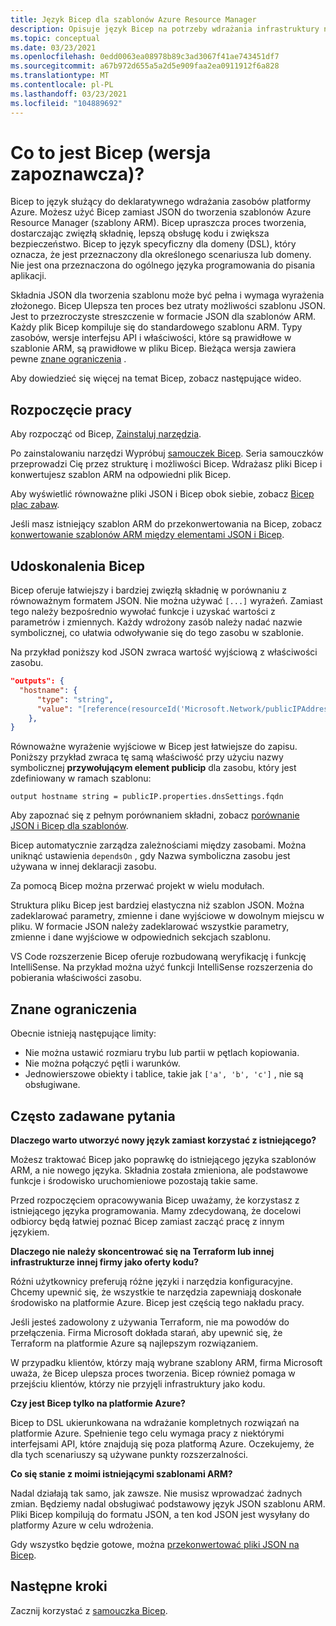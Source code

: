 ```yaml
---
title: Język Bicep dla szablonów Azure Resource Manager
description: Opisuje język Bicep na potrzeby wdrażania infrastruktury na platformie Azure za pomocą szablonów Azure Resource Manager.
ms.topic: conceptual
ms.date: 03/23/2021
ms.openlocfilehash: 0edd0063ea08978b89c3ad3067f41ae743451df7
ms.sourcegitcommit: a67b972d655a5a2d5e909faa2ea0911912f6a828
ms.translationtype: MT
ms.contentlocale: pl-PL
ms.lasthandoff: 03/23/2021
ms.locfileid: "104889692"
---
```

# <a name="what-is-bicep-preview"></a>Co to jest Bicep (wersja zapoznawcza)?

Bicep to język służący do deklaratywnego wdrażania zasobów platformy Azure. Możesz użyć Bicep zamiast JSON do tworzenia szablonów Azure Resource Manager (szablony ARM). Bicep upraszcza proces tworzenia, dostarczając zwięzłą składnię, lepszą obsługę kodu i zwiększa bezpieczeństwo. Bicep to język specyficzny dla domeny (DSL), który oznacza, że jest przeznaczony dla określonego scenariusza lub domeny. Nie jest ona przeznaczona do ogólnego języka programowania do pisania aplikacji.

Składnia JSON dla tworzenia szablonu może być pełna i wymaga wyrażenia złożonego. Bicep Ulepsza ten proces bez utraty możliwości szablonu JSON. Jest to przezroczyste streszczenie w formacie JSON dla szablonów ARM. Każdy plik Bicep kompiluje się do standardowego szablonu ARM. Typy zasobów, wersje interfejsu API i właściwości, które są prawidłowe w szablonie ARM, są prawidłowe w pliku Bicep. Bieżąca wersja zawiera pewne [znane ograniczenia](#known-limitations) .

Aby dowiedzieć się więcej na temat Bicep, zobacz następujące wideo.

## <a name="get-started"></a>Rozpoczęcie pracy

Aby rozpocząć od Bicep, [Zainstaluj narzędzia](https://github.com/Azure/bicep/blob/main/docs/installing.md).

Po zainstalowaniu narzędzi Wypróbuj [samouczek Bicep](./bicep-tutorial-create-first-bicep.md). Seria samouczków przeprowadzi Cię przez strukturę i możliwości Bicep. Wdrażasz pliki Bicep i konwertujesz szablon ARM na odpowiedni plik Bicep.

Aby wyświetlić równoważne pliki JSON i Bicep obok siebie, zobacz [Bicep plac zabaw](https://aka.ms/bicepdemo).

Jeśli masz istniejący szablon ARM do przekonwertowania na Bicep, zobacz [konwertowanie szablonów ARM między elementami JSON i Bicep](bicep-decompile.md).

## <a name="bicep-improvements"></a>Udoskonalenia Bicep

Bicep oferuje łatwiejszy i bardziej zwięzłą składnię w porównaniu z równoważnym formatem JSON. Nie można używać `[...]` wyrażeń. Zamiast tego należy bezpośrednio wywołać funkcje i uzyskać wartości z parametrów i zmiennych. Każdy wdrożony zasób należy nadać nazwie symbolicznej, co ułatwia odwoływanie się do tego zasobu w szablonie.

Na przykład poniższy kod JSON zwraca wartość wyjściową z właściwości zasobu.

```json
"outputs": {
  "hostname": {
      "type": "string",
      "value": "[reference(resourceId('Microsoft.Network/publicIPAddresses', variables('publicIPAddressName'))).dnsSettings.fqdn]"
    },
}
```

Równoważne wyrażenie wyjściowe w Bicep jest łatwiejsze do zapisu. Poniższy przykład zwraca tę samą właściwość przy użyciu nazwy symbolicznej **przywołującym element publicip** dla zasobu, który jest zdefiniowany w ramach szablonu:

```bicep
output hostname string = publicIP.properties.dnsSettings.fqdn
```

Aby zapoznać się z pełnym porównaniem składni, zobacz [porównanie JSON i Bicep dla szablonów](compare-template-syntax.md).

Bicep automatycznie zarządza zależnościami między zasobami. Można uniknąć ustawienia `dependsOn` , gdy Nazwa symboliczna zasobu jest używana w innej deklaracji zasobu.

Za pomocą Bicep można przerwać projekt w wielu modułach.

Struktura pliku Bicep jest bardziej elastyczna niż szablon JSON. Można zadeklarować parametry, zmienne i dane wyjściowe w dowolnym miejscu w pliku. W formacie JSON należy zadeklarować wszystkie parametry, zmienne i dane wyjściowe w odpowiednich sekcjach szablonu.

VS Code rozszerzenie Bicep oferuje rozbudowaną weryfikację i funkcję IntelliSense. Na przykład można użyć funkcji IntelliSense rozszerzenia do pobierania właściwości zasobu.

## <a name="known-limitations"></a>Znane ograniczenia

Obecnie istnieją następujące limity:

* Nie można ustawić rozmiaru trybu lub partii w pętlach kopiowania.
* Nie można połączyć pętli i warunków.
* Jednowierszowe obiekty i tablice, takie jak `['a', 'b', 'c']` , nie są obsługiwane.

## <a name="faq"></a>Często zadawane pytania

**Dlaczego warto utworzyć nowy język zamiast korzystać z istniejącego?**

Możesz traktować Bicep jako poprawkę do istniejącego języka szablonów ARM, a nie nowego języka. Składnia została zmieniona, ale podstawowe funkcje i środowisko uruchomieniowe pozostają takie same.

Przed rozpoczęciem opracowywania Bicep uważamy, że korzystasz z istniejącego języka programowania. Mamy zdecydowaną, że docelowi odbiorcy będą łatwiej poznać Bicep zamiast zacząć pracę z innym językiem.

**Dlaczego nie należy skoncentrować się na Terraform lub innej infrastrukturze innej firmy jako oferty kodu?**

Różni użytkownicy preferują różne języki i narzędzia konfiguracyjne. Chcemy upewnić się, że wszystkie te narzędzia zapewniają doskonałe środowisko na platformie Azure. Bicep jest częścią tego nakładu pracy.

Jeśli jesteś zadowolony z używania Terraform, nie ma powodów do przełączenia. Firma Microsoft dokłada starań, aby upewnić się, że Terraform na platformie Azure są najlepszym rozwiązaniem.

W przypadku klientów, którzy mają wybrane szablony ARM, firma Microsoft uważa, że Bicep ulepsza proces tworzenia. Bicep również pomaga w przejściu klientów, którzy nie przyjęli infrastruktury jako kodu.

**Czy jest Bicep tylko na platformie Azure?**

Bicep to DSL ukierunkowana na wdrażanie kompletnych rozwiązań na platformie Azure. Spełnienie tego celu wymaga pracy z niektórymi interfejsami API, które znajdują się poza platformą Azure. Oczekujemy, że dla tych scenariuszy są używane punkty rozszerzalności.

**Co się stanie z moimi istniejącymi szablonami ARM?**

Nadal działają tak samo, jak zawsze. Nie musisz wprowadzać żadnych zmian. Będziemy nadal obsługiwać podstawowy język JSON szablonu ARM. Pliki Bicep kompilują do formatu JSON, a ten kod JSON jest wysyłany do platformy Azure w celu wdrożenia.

Gdy wszystko będzie gotowe, można [przekonwertować pliki JSON na Bicep](bicep-decompile.md).

## <a name="next-steps"></a>Następne kroki

Zacznij korzystać z [samouczka Bicep](./bicep-tutorial-create-first-bicep.md).
